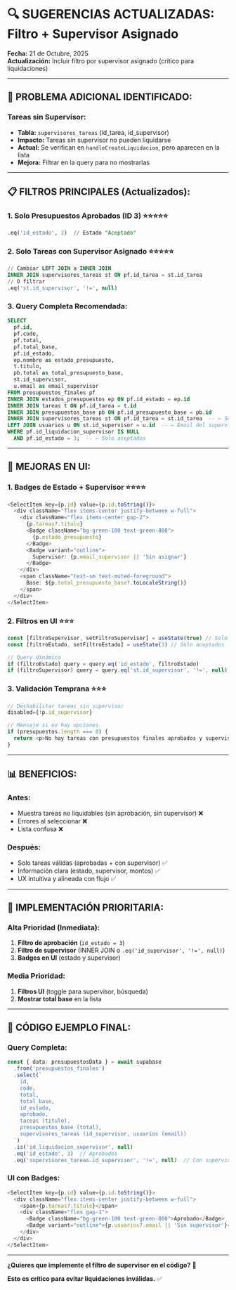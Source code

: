 # 🔍 SUGERENCIAS ACTUALIZADAS: Filtro + Supervisor Asignado

**Fecha:** 21 de Octubre, 2025  
**Actualización:** Incluir filtro por supervisor asignado (crítico para liquidaciones)

---

## 🎯 **PROBLEMA ADICIONAL IDENTIFICADO:**

### **Tareas sin Supervisor:**
- **Tabla:** `supervisores_tareas` (id_tarea, id_supervisor)
- **Impacto:** Tareas sin supervisor no pueden liquidarse
- **Actual:** Se verifican en `handleCreateLiquidacion`, pero aparecen en la lista
- **Mejora:** Filtrar en la query para no mostrarlas

---

## 📋 **FILTROS PRINCIPALES (Actualizados):**

### **1. Solo Presupuestos Aprobados (ID 3) ⭐⭐⭐⭐⭐**
```sql
.eq('id_estado', 3)  // Estado "Aceptado"
```

### **2. Solo Tareas con Supervisor Asignado ⭐⭐⭐⭐⭐**
```sql
// Cambiar LEFT JOIN a INNER JOIN
INNER JOIN supervisores_tareas st ON pf.id_tarea = st.id_tarea
// O filtrar
.eq('st.id_supervisor', '!=', null)
```

### **3. Query Completa Recomendada:**
```sql
SELECT 
  pf.id,
  pf.code,
  pf.total,
  pf.total_base,
  pf.id_estado,
  ep.nombre as estado_presupuesto,
  t.titulo,
  pb.total as total_presupuesto_base,
  st.id_supervisor,
  u.email as email_supervisor
FROM presupuestos_finales pf
INNER JOIN estados_presupuestos ep ON pf.id_estado = ep.id
INNER JOIN tareas t ON pf.id_tarea = t.id
INNER JOIN presupuestos_base pb ON pf.id_presupuesto_base = pb.id
INNER JOIN supervisores_tareas st ON pf.id_tarea = st.id_tarea  -- ← Solo con supervisor
LEFT JOIN usuarios u ON st.id_supervisor = u.id  -- ← Email del supervisor
WHERE pf.id_liquidacion_supervisor IS NULL
  AND pf.id_estado = 3;  -- ← Solo aceptados
```

---

## 🎯 **MEJORAS EN UI:**

### **1. Badges de Estado + Supervisor ⭐⭐⭐⭐**
```typescript
<SelectItem key={p.id} value={p.id.toString()}>
  <div className="flex items-center justify-between w-full">
    <div className="flex items-center gap-2">
      {p.tareas?.titulo}
      <Badge className="bg-green-100 text-green-800">
        {p.estado_presupuesto}
      </Badge>
      <Badge variant="outline">
        Supervisor: {p.email_supervisor || 'Sin asignar'}
      </Badge>
    </div>
    <span className="text-sm text-muted-foreground">
      Base: ${p.total_presupuesto_base?.toLocaleString()}
    </span>
  </div>
</SelectItem>
```

### **2. Filtros en UI ⭐⭐⭐**
```typescript
const [filtroSupervisor, setFiltroSupervisor] = useState(true) // Solo con supervisor
const [filtroEstado, setFiltroEstado] = useState(3) // Solo aceptados

// Query dinámica
if (filtroEstado) query = query.eq('id_estado', filtroEstado)
if (filtroSupervisor) query = query.eq('st.id_supervisor', '!=', null)
```

### **3. Validación Temprana ⭐⭐⭐**
```typescript
// Deshabilitar tareas sin supervisor
disabled={!p.id_supervisor}

// Mensaje si no hay opciones
if (presupuestos.length === 0) {
  return <p>No hay tareas con presupuestos finales aprobados y supervisor asignado para liquidar.</p>
}
```

---

## 📊 **BENEFICIOS:**

### **Antes:**
- Muestra tareas no liquidables (sin aprobación, sin supervisor) ❌
- Errores al seleccionar ❌
- Lista confusa ❌

### **Después:**
- Solo tareas válidas (aprobadas + con supervisor) ✅
- Información clara (estado, supervisor, montos) ✅
- UX intuitiva y alineada con flujo ✅

---

## 🚀 **IMPLEMENTACIÓN PRIORITARIA:**

### **Alta Prioridad (Inmediata):**
1. **Filtro de aprobación** (`id_estado = 3`)
2. **Filtro de supervisor** (INNER JOIN o `.eq('id_supervisor', '!=', null)`)
3. **Badges en UI** (estado y supervisor)

### **Media Prioridad:**
1. **Filtros UI** (toggle para supervisor, búsqueda)
2. **Mostrar total base** en la lista

---

## 🎯 **CÓDIGO EJEMPLO FINAL:**

### **Query Completa:**
```typescript
const { data: presupuestosData } = await supabase
  .from('presupuestos_finales')
  .select(`
    id,
    code,
    total,
    total_base,
    id_estado,
    aprobado,
    tareas (titulo),
    presupuestos_base (total),
    supervisores_tareas (id_supervisor, usuarios (email))
  `)
  .is('id_liquidacion_supervisor', null)
  .eq('id_estado', 3)  // Aprobados
  .eq('supervisores_tareas.id_supervisor', '!=', null)  // Con supervisor
```

### **UI con Badges:**
```typescript
<SelectItem key={p.id} value={p.id.toString()}>
  <div className="flex items-center justify-between w-full">
    <span>{p.tareas?.titulo}</span>
    <div className="flex gap-1">
      <Badge className="bg-green-100 text-green-800">Aprobado</Badge>
      <Badge variant="outline">{p.usuarios?.email || 'Sin supervisor'}</Badge>
    </div>
  </div>
</SelectItem>
```

---

**¿Quieres que implemente el filtro de supervisor en el código?** 🔧

**Esto es crítico para evitar liquidaciones inválidas.** ✅

